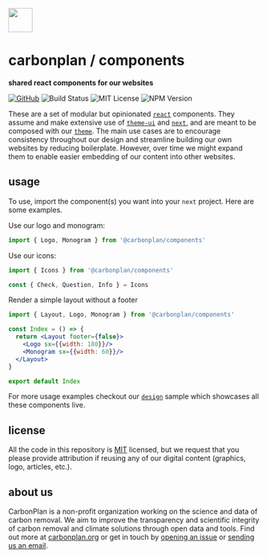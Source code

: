 <img
  src='https://carbonplan-assets.s3.amazonaws.com/monogram/dark-small.png'
  height='48'
/>

# carbonplan / components

**shared react components for our websites**

[![GitHub][github-badge]][github]
![Build Status][]
![MIT License][]
![NPM Version][]

[github]: https://github.com/carbonplan/components
[github-badge]: https://flat.badgen.net/badge/-/github?icon=github&label
[build status]: https://flat.badgen.net/github/checks/carbonplan/components
[mit license]: https://flat.badgen.net/badge/license/MIT/blue
[npm version]: https://flat.badgen.net/npm/v/@carbonplan/components

These are a set of modular but opinionated [`react`](https://github.com/facebook/react) components. They assume and make extensive use of [`theme-ui`](https://github.com/system-ui/theme-ui) and [`next`](https://github.com/vercel/next.js), and are meant to be composed with our [`theme`](https://github.com/carbonplan/theme). The main use cases are to encourage consistency throughout our design and streamline building our own websites by reducing boilerplate. However, over time we might expand them to enable easier embedding of our content into other websites.

## usage

To use, import the component(s) you want into your `next` project. Here are some examples.

Use our logo and monogram:

```jsx
import { Logo, Monogram } from '@carbonplan/components'
```

Use our icons:

```jsx
import { Icons } from '@carbonplan/components'

const { Check, Question, Info } = Icons
```

Render a simple layout without a footer

```jsx
import { Layout, Logo, Monogram } from '@carbonplan/components'

const Index = () => {
  return <Layout footer={false}>
    <Logo sx={{width: 180}}/>
    <Monogram sx={{width: 60}}/>
  </Layout>
}

export default Index
````

For more usage examples checkout our [`design`](https://github.com/carbonplan/design) sample which showcases all these components live.

## license

All the code in this repository is [MIT](https://choosealicense.com/licenses/mit/) licensed, but we request that you please provide attribution if reusing any of our digital content (graphics, logo, articles, etc.).

## about us

CarbonPlan is a non-profit organization working on the science and data of carbon removal. We aim to improve the transparency and scientific integrity of carbon removal and climate solutions through open data and tools. Find out more at [carbonplan.org](https://carbonplan.org/) or get in touch by [opening an issue](https://github.com/carbonplan/components/issues/new) or [sending us an email](mailto:hello@carbonplan.org).
